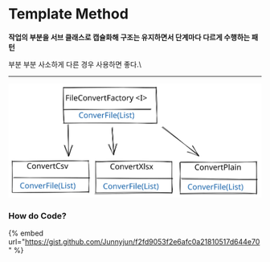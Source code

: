 # Template Method

**작업의 부분을 서브 클래스로 캡슐화해 구조는 유지하면서 단계마다 다르게 수행하는 패턴**

부분 부분 사소하게 다른 경우 사용하면 좋다.\
****

<img src="../../.gitbook/assets/file.drawing (1) (5).svg" alt="" class="gitbook-drawing">

### How do Code?

{% embed url="https://gist.github.com/Junnyjun/f2fd9053f2e6afc0a21810517d644e70" %}
